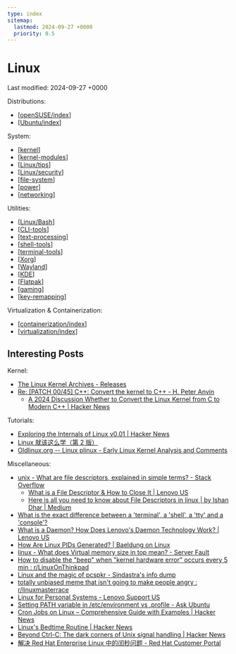 ```yaml
---
type: index
sitemap:
  lastmod: 2024-09-27 +0000
  priority: 0.5
---
```


# Linux

Last modified: 2024-09-27 +0000

Distributions:

- [[openSUSE/index]]
- [[Ubuntu/index]]

System:

- [[kernel]]
- [[kernel-modules]]
- [[Linux/tips]]
- [[Linux/security]]
- [[file-system]]
- [[power]]
- [[networking]]

Utilities:

- [[Linux/Bash]]
- [[CLI-tools]]
- [[text-processing]]
- [[shell-tools]]
- [[terminal-tools]]
- [[Xorg]]
- [[Wayland]]
- [[KDE]]
- [[Flatpak]]
- [[gaming]]
- [[key-remapping]]

Virtualization & Containerization:

- [[containerization/index]]
- [[virtualization/index]]

## Interesting Posts

Kernel:

- [The Linux Kernel Archives - Releases](https://www.kernel.org/category/releases.html)
- [Re: [PATCH 00/45] C++: Convert the kernel to C++ - H. Peter Anvin](https://lore.kernel.org/lkml/3465e0c6-f5b2-4c42-95eb-29361481f805@zytor.com/)
  - [A 2024 Discussion Whether to Convert the Linux Kernel from C to Modern C++ \| Hacker News](https://news.ycombinator.com/item?id=38939151)

Tutorials:

- [Exploring the Internals of Linux v0.01 \| Hacker News](https://news.ycombinator.com/item?id=37101588)
- [Linux 就该这么学（第 2 版）](./attachments/LinuxProbe.pdf)
- [Oldlinux.org -- Linux plinux - Early Linux Kernel Analysis and Comments](https://oldlinux.org/)

Miscellaneous:

- [unix - What are file descriptors, explained in simple terms? - Stack Overflow](https://stackoverflow.com/questions/5256599/what-are-file-descriptors-explained-in-simple-terms)
  - [What is a File Descriptor & How to Close It \| Lenovo US](https://www.lenovo.com/us/en/glossary/file-descriptor/)
  - [Here is all you need to know about File Descriptors in linux \| by Ishan Dhar \| Medium](https://medium.com/@dhar.ishan04/here-is-all-you-need-to-know-about-file-descriptors-in-linux-d93f05166026)
- [What is the exact difference between a 'terminal', a 'shell', a 'tty' and a 'console'?](https://unix.stackexchange.com/questions/4126/what-is-the-exact-difference-between-a-terminal-a-shell-a-tty-and-a-con)
- [What is a Daemon? How Does Lenovo's Daemon Technology Work? \| Lenovo US](https://www.lenovo.com/us/en/glossary/what-is-a-daemon/)
- [How Are Linux PIDs Generated? \| Baeldung on Linux](https://www.baeldung.com/linux/process-id)
- [linux - What does Virtual memory size in top mean? - Server Fault](https://serverfault.com/questions/138427/what-does-virtual-memory-size-in-top-mean)
- [How to disable the "beep" when "kernel hardware error" occurs every 5 min : r/LinuxOnThinkpad](https://www.reddit.com/r/LinuxOnThinkpad/comments/w3kqpj/how_to_disable_the_beep_when_kernel_hardware/)
- [Linux and the magic of pcspkr - Sindastra's info dump](https://www.sindastra.de/p/1712/linux-and-the-magic-of-pcspkr)
- [totally unbiased meme that isn't going to make people angry : r/linuxmasterrace](https://www.reddit.com/r/linuxmasterrace/comments/tj03r4/totally_unbiased_meme_that_isnt_going_to_make/)
- [Linux for Personal Systems - Lenovo Support US](https://support.lenovo.com/us/en/solutions/pd031426-linux-for-personal-systems)
- [Setting PATH variable in /etc/environment vs .profile - Ask Ubuntu](https://askubuntu.com/questions/866161/setting-path-variable-in-etc-environment-vs-profile)
- [Cron Jobs on Linux – Comprehensive Guide with Examples \| Hacker News](https://news.ycombinator.com/item?id=41460944)
- [Linux's Bedtime Routine \| Hacker News](https://news.ycombinator.com/item?id=41483789)
- [Beyond Ctrl-C: The dark corners of Unix signal handling \| Hacker News](https://news.ycombinator.com/item?id=41449625)
- [解决 Red Hat Enterprise Linux 中的闰秒问题 - Red Hat Customer Portal](https://access.redhat.com/zh_CN/articles/1422013)

[//begin]: # "Autogenerated link references for markdown compatibility"
[openSUSE/index]: openSUSE/index.md "openSUSE"
[Ubuntu/index]: Ubuntu/index.md "Ubuntu"
[kernel]: kernel.md "Linux Kernel"
[kernel-modules]: kernel-modules.md "Kernel Modules"
[Linux/tips]: tips.md "General Linux Usage Tips"
[Linux/security]: security.md "Security"
[file-system]: file-system.md "Storage & File System"
[power]: power.md "Power Management"
[networking]: networking.md "Networking"
[Linux/Bash]: Bash.md "Bash Usage"
[CLI-tools]: CLI-tools.md "Command-line Tools"
[text-processing]: text-processing.md "Text Processing on Linux"
[shell-tools]: shell-tools.md "Shell Related Tools"
[terminal-tools]: terminal-tools.md "Terminal Related Tools"
[Xorg]: Xorg.md "X.Org"
[Wayland]: Wayland.md "Wayland"
[KDE]: KDE.md "KDE Plasma Tweak"
[Flatpak]: Flatpak.md "Flatpak"
[gaming]: gaming.md "Gaming on Linux"
[key-remapping]: key-remapping.md "Key Remapping"
[containerization/index]: ../containerization/index.md "Containerization"
[virtualization/index]: ../virtualization/index.md "Virtualization"
[//end]: # "Autogenerated link references"
